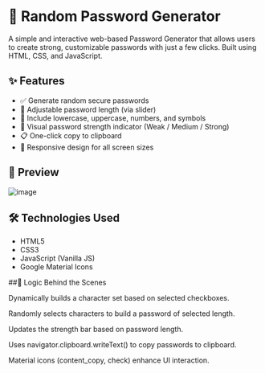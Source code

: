 # 🔐 Random Password Generator

A simple and interactive web-based Password Generator that allows users to create strong, customizable passwords with just a few clicks. Built using HTML, CSS, and JavaScript.


## ✨ Features
- ✅ Generate random secure passwords
- 🔢 Adjustable password length (via slider)
- 🔡 Include lowercase, uppercase, numbers, and symbols
- 🎨 Visual password strength indicator (Weak / Medium / Strong)
- 📋 One-click copy to clipboard
- 📱 Responsive design for all screen sizes


## 📸 Preview

![image](https://github.com/user-attachments/assets/8a438c6f-c861-4b69-b397-e7a6f3f498d1)


## 🛠️ Technologies Used
- HTML5
- CSS3
- JavaScript (Vanilla JS)
- Google Material Icons

##🧠 Logic Behind the Scenes

Dynamically builds a character set based on selected checkboxes.

Randomly selects characters to build a password of selected length.

Updates the strength bar based on password length.

Uses navigator.clipboard.writeText() to copy passwords to clipboard.

Material icons (content_copy, check) enhance UI interaction.

